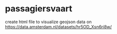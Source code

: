 # passagiersvaart
create html file to visualize geojson data on https://data.amsterdam.nl/datasets/hr5OD_Xsn6ri8w/
